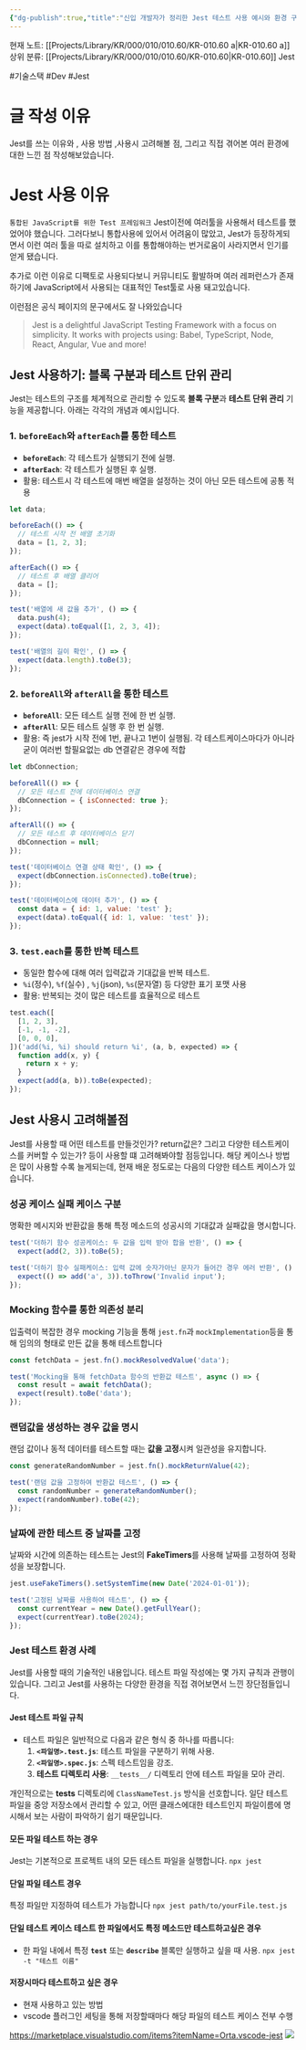 ```yaml
---
{"dg-publish":true,"title":"신입 개발자가 정리한 Jest 테스트 사용 예시와 환경 구성","description":"Jest의 간단한 사용이유, 테스트 예시, 환경구성 등을 정리해보았습니다.","permalink":"/projects/library/kr/000/010/010-60/kr-010-60-a/","dgPassFrontmatter":true,"noteIcon":"0","created":"2024-11-21T13:40:57.805+09:00","updated":"2025-01-17T17:12:44.063+09:00"}
---
```


현재 노트: [[Projects/Library/KR/000/010/010.60/KR-010.60 a\|KR-010.60 a]] 
상위 분류: [[Projects/Library/KR/000/010/010.60/KR-010.60\|KR-010.60]] Jest

#기술스택 #Dev #Jest

# 글 작성 이유
Jest를 쓰는 이유와 , 사용 방법 ,사용시 고려해볼 점, 그리고 직접 겪어본 여러 환경에 대한 느낀 점 작성해보았습니다.


# Jest 사용 이유
`통합된 JavaScript를 위한 Test 프레임워크`
Jest이전에 여러툴을 사용해서 테스트를 했었어야 했습니다. 그러다보니 통합사용에 있어서 어려움이 많았고, Jest가 등장하게되면서 이런 여러 툴을 따로 설치하고 이를 통합해야하는 번거로움이 사라지면서 인기를 얻게 됐습니다.

추가로 이런 이유로 디팩토로 사용되다보니 커뮤니티도 활발하며 여러 레퍼런스가 존재하기에 JavaScript에서 사용되는 대표적인 Test툴로 사용 돼고있습니다.

이런점은 공식 페이지의 문구에서도 잘 나와있습니다
>Jest is a delightful JavaScript Testing Framework with a focus on simplicity.
It works with projects using: Babel, TypeScript, Node, React, Angular, Vue and more!


## Jest 사용하기: 블록 구분과 테스트 단위 관리
Jest는 테스트의 구조를 체계적으로 관리할 수 있도록 **블록 구분**과 **테스트 단위 관리** 기능을 제공합니다. 아래는 각각의 개념과 예시입니다.

### **1. `beforeEach`와 `afterEach`를 통한 테스트**
- **`beforeEach`**: 각 테스트가 실행되기 전에 실행.
- **`afterEach`**: 각 테스트가 실행된 후 실행.
- 활용: 테스트시 각 테스트에 매번 배열을 설정하는 것이 아닌  모든 테스트에 공통 적용
```js
let data;

beforeEach(() => {
  // 테스트 시작 전 배열 초기화
  data = [1, 2, 3];
});

afterEach(() => {
  // 테스트 후 배열 클리어
  data = [];
});

test('배열에 새 값을 추가', () => {
  data.push(4);
  expect(data).toEqual([1, 2, 3, 4]);
});

test('배열의 길이 확인', () => {
  expect(data.length).toBe(3);
});

```

### **2. `beforeAll`와 `afterAll`을 통한 테스트**
- **`beforeAll`**: 모든 테스트 실행 전에 한 번 실행.
- **`afterAll`**: 모든 테스트 실행 후 한 번 실행.
- 활용: 즉 jest가 시작 전에 1번, 끝나고 1번이 실행됨. 각 테스트케이스마다가 아니라
굳이 여러번 할필요없는 db 연결같은 경우에 적합
```js
let dbConnection;

beforeAll(() => {
  // 모든 테스트 전에 데이터베이스 연결
  dbConnection = { isConnected: true };
});

afterAll(() => {
  // 모든 테스트 후 데이터베이스 닫기
  dbConnection = null;
});

test('데이터베이스 연결 상태 확인', () => {
  expect(dbConnection.isConnected).toBe(true);
});

test('데이터베이스에 데이터 추가', () => {
  const data = { id: 1, value: 'test' };
  expect(data).toEqual({ id: 1, value: 'test' });
});

```

### **3. `test.each`를 통한 반복 테스트**
- 동일한 함수에 대해 여러 입력값과 기대값을 반복 테스트.
- `%i`(정수), `%f`(실수) , `%j`(json), `%s`(문자열) 등 다양한 표기 포맷 사용
- 활용: 반복되는 것이 많은 테스트를 효율적으로 테스트

```js
test.each([
  [1, 2, 3],
  [-1, -1, -2],
  [0, 0, 0],
])('add(%i, %i) should return %i', (a, b, expected) => {
  function add(x, y) {
    return x + y;
  }
  expect(add(a, b)).toBe(expected);
});
```


## Jest 사용시 고려해볼점
Jest를 사용할 때 어떤 테스트를 만들것인가? return값은? 그리고 다양한 테스트케이스를 커버할 수 있는가? 등이 사용할 떄 고려해봐야할 점등입니다.
해당 케이스나 방법은 많이 사용할 수록 늘게되는데, 현재 배운 정도로는 다음의 다양한 테스트 케이스가 있습니다.

### 성공 케이스 실패 케이스 구분
명확한 메시지와 반환값을 통해 특정 메소드의 성공시의 기대값과 실패값을 명시합니다.
```js
test('더하기 함수 성공케이스: 두 값을 입력 받아 합을 반환', () => {
  expect(add(2, 3)).toBe(5);

test('더하기 함수 실패케이스: 입력 값에 숫자가아닌 문자가 들어간 경우 에러 반환', () => {
  expect(() => add('a', 3)).toThrow('Invalid input');
});
```

### Mocking 함수를 통한 의존성 분리
입출력이 복잡한 경우 mocking 기능을 통해 `jest.fn`과 `mockImplementation`등을 통해 임의의 형태로 만든 값을 통해 테스트합니다
```js
const fetchData = jest.fn().mockResolvedValue('data');

test('Mocking을 통해 fetchData 함수의 반환값 테스트', async () => {
  const result = await fetchData();
  expect(result).toBe('data');
});
```

### 랜덤값을 생성하는 경우 값을 명시
랜덤 값이나 동적 데이터를 테스트할 때는 **값을 고정**시켜 일관성을 유지합니다.

```js
const generateRandomNumber = jest.fn().mockReturnValue(42);

test('랜덤 값을 고정하여 반환값 테스트', () => {
  const randomNumber = generateRandomNumber();
  expect(randomNumber).toBe(42);
});
```


### 날짜에 관한 테스트 중 날짜를 고정
날짜와 시간에 의존하는 테스트는 Jest의 **FakeTimers**를 사용해 날짜를 고정하여 정확성을 보장합니다.
```js
jest.useFakeTimers().setSystemTime(new Date('2024-01-01'));

test('고정된 날짜를 사용하여 테스트', () => {
  const currentYear = new Date().getFullYear();
  expect(currentYear).toBe(2024);
});

```


### Jest 테스트 환경 사례
Jest를 사용할 때의 기술적인 내용입니다. 테스트 파일 작성에는 몇 가지 규칙과 관행이 있습니다. 그리고 Jest를 사용하는 다양한 환경을 직접 겪어보면서 느낀 장단점들입니다.

#### Jest 테스트 파일 규칙
- 테스트 파일은 일반적으로 다음과 같은 형식 중 하나를 따릅니다:
    1. **`<파일명>.test.js`**: 테스트 파일을 구분하기 위해 사용.
    2. **`<파일명>.spec.js`**: 스펙 테스트임을 강조.
    3. **테스트 디렉토리 사용**: `__tests__/` 디렉토리 안에 테스트 파일을 모아 관리.

개인적으로는 __tests__ 디렉토리에 `ClassNameTest.js` 방식을 선호합니다. 일단 테스트 파일을 중앙 저장소에서 관리할 수 있고, 어떤 클래스에대한 테스트인지 파일이름에 명시해서 보는 사람이 파악하기 쉽기 때문입니다.


#### 모든 파일 테스트 하는 경우
Jest는 기본적으로 프로젝트 내의 모든 테스트 파일을 실행합니다.
	`npx jest`
	
#### 단일 파일 테스트 경우
특정 파일만 지정하여 테스트가 가능합니다
`npx jest path/to/yourFile.test.js`

#### 단일 테스트 케이스 테스트 한 파일에서도 특정 메소드만 테스트하고싶은 경우
- 한 파일 내에서 특정 **`test`** 또는 **`describe`** 블록만 실행하고 싶을 때 사용.
`npx jest -t "테스트 이름"`

#### 저장시마다 테스트하고 싶은 경우
- 현재 사용하고 있는 방법
- vscode 플러그인 세팅을 통해 저장할때마다 해당 파일의 테스트 케이스 전부 수행


https://marketplace.visualstudio.com/items?itemName=Orta.vscode-jest
![](https://github.com/jest-community/vscode-jest/raw/HEAD/images/v6-quick-start.png)